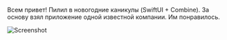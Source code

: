 Всем привет! 
Пилил в новогодние каникулы (SwiftUI + Combine). За основу  взял приложение одной известной компании. Им понравилось. 

![Screenshot](Снимок%20экрана%2023-10-04%20в%21.27.28.png)
